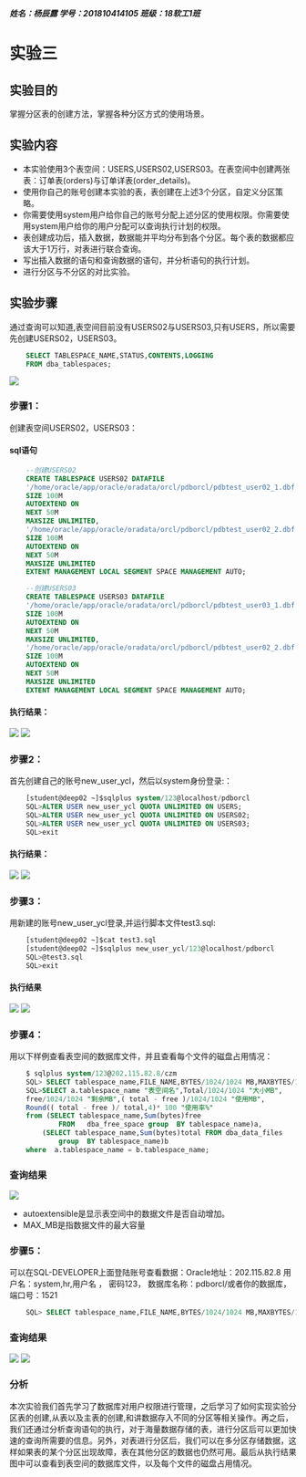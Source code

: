 ***姓名：杨辰露
学号：201810414105
班级：18软工1班***

# 实验三

## 实验目的
掌握分区表的创建方法，掌握各种分区方式的使用场景。
## 实验内容
* 本实验使用3个表空间：USERS,USERS02,USERS03。在表空间中创建两张表：订单表(orders)与订单详表(order_details)。
* 使用你自己的账号创建本实验的表，表创建在上述3个分区，自定义分区策略。
* 你需要使用system用户给你自己的账号分配上述分区的使用权限。你需要使用system用户给你的用户分配可以查询执行计划的权限。
* 表创建成功后，插入数据，数据能并平均分布到各个分区。每个表的数据都应该大于1万行，对表进行联合查询。
* 写出插入数据的语句和查询数据的语句，并分析语句的执行计划。
* 进行分区与不分区的对比实验。

## 实验步骤


通过查询可以知道,表空间目前没有USERS02与USERS03,只有USERS，所以需要先创建USERS02，USERS03。
```sql
    SELECT TABLESPACE_NAME,STATUS,CONTENTS,LOGGING 
    FROM dba_tablespaces;
```

![](0.png)

### 步骤1：
创建表空间USERS02，USERS03：

#### sql语句
```sql
    --创建USERS02
    CREATE TABLESPACE USERS02 DATAFILE
    '/home/oracle/app/oracle/oradata/orcl/pdborcl/pdbtest_user02_1.dbf'
    SIZE 100M
    AUTOEXTEND ON
    NEXT 50M
    MAXSIZE UNLIMITED,
    '/home/oracle/app/oracle/oradata/orcl/pdborcl/pdbtest_user02_2.dbf'
    SIZE 100M
    AUTOEXTEND ON
    NEXT 50M
    MAXSIZE UNLIMITED
    EXTENT MANAGEMENT LOCAL SEGMENT SPACE MANAGEMENT AUTO;

    --创建USERS03
    CREATE TABLESPACE USERS03 DATAFILE
    '/home/oracle/app/oracle/oradata/orcl/pdborcl/pdbtest_user03_1.dbf'
    SIZE 100M
    AUTOEXTEND ON
    NEXT 50M
    MAXSIZE UNLIMITED,
    '/home/oracle/app/oracle/oradata/orcl/pdborcl/pdbtest_user02_2.dbf'
    SIZE 100M
    AUTOEXTEND ON
    NEXT 50M
    MAXSIZE UNLIMITED
    EXTENT MANAGEMENT LOCAL SEGMENT SPACE MANAGEMENT AUTO;
```

#### 执行结果：
![](1-1.png)
![](1-2.png)

### 步骤2：
首先创建自己的账号new_user_ycl，然后以system身份登录:：
```sql
    [student@deep02 ~]$sqlplus system/123@localhost/pdborcl
    SQL>ALTER USER new_user_ycl QUOTA UNLIMITED ON USERS;
    SQL>ALTER USER new_user_ycl QUOTA UNLIMITED ON USERS02;
    SQL>ALTER USER new_user_ycl QUOTA UNLIMITED ON USERS03;
    SQL>exit
```


#### 执行结果：
![](2-1.png)
![](2-2.png)


### 步骤3：
用新建的账号new_user_ycl登录,并运行脚本文件test3.sql:

```sql
    [student@deep02 ~]$cat test3.sql
    [student@deep02 ~]$sqlplus new_user_ycl/123@localhost/pdborcl
    SQL>@test3.sql
    SQL>exit
```



#### 执行结果
![](3-1.png)
![](3-2.png)



### 步骤4：
用以下样例查看表空间的数据库文件，并且查看每个文件的磁盘占用情况：
```sql
    $ sqlplus system/123@202.115.82.8/czm
    SQL> SELECT tablespace_name,FILE_NAME,BYTES/1024/1024 MB,MAXBYTES/1024/1024 MAX_MB,autoextensible FROM dba_data_files  WHERE  tablespace_name='USERS';
    SQL>SELECT a.tablespace_name "表空间名",Total/1024/1024 "大小MB",
    free/1024/1024 "剩余MB",( total - free )/1024/1024 "使用MB",
    Round(( total - free )/ total,4)* 100 "使用率%"
    from (SELECT tablespace_name,Sum(bytes)free
            FROM   dba_free_space group  BY tablespace_name)a,
        (SELECT tablespace_name,Sum(bytes)total FROM dba_data_files
            group  BY tablespace_name)b
    where  a.tablespace_name = b.tablespace_name;
```
### 查询结果
![](4-1.png)
- autoextensible是显示表空间中的数据文件是否自动增加。
- MAX_MB是指数据文件的最大容量


### 步骤5：
可以在SQL-DEVELOPER上面登陆账号查看数据：Oracle地址：202.115.82.8 用户名：system,hr,用户名 ， 密码123， 数据库名称：pdborcl/或者你的数据库，端口号：1521

```sql
    SQL> SELECT tablespace_name,FILE_NAME,BYTES/1024/1024 MB,MAXBYTES/1024/1024 MAX_MB,autoextensible FROM dba_data_files  WHERE  tablespace_name='USERS';
```
### 查询结果
![](5-1.png)
![](5-2.png)




### 分析
本次实验我们首先学习了数据库对用户权限进行管理，之后学习了如何实现实验分区表的创建,从表以及主表的创建,和讲数据存入不同的分区等相关操作。再之后，我们还通过分析查询语句的执行，对于海量数据存储的表，进行分区后可以更加快速的查询所需要的信息。另外，对表进行分区后，我们可以在多分区存储数据，这样如果表的某个分区出现故障，表在其他分区的数据也仍然可用。最后从执行结果图中可以查看到表空间的数据库文件，以及每个文件的磁盘占用情况。
